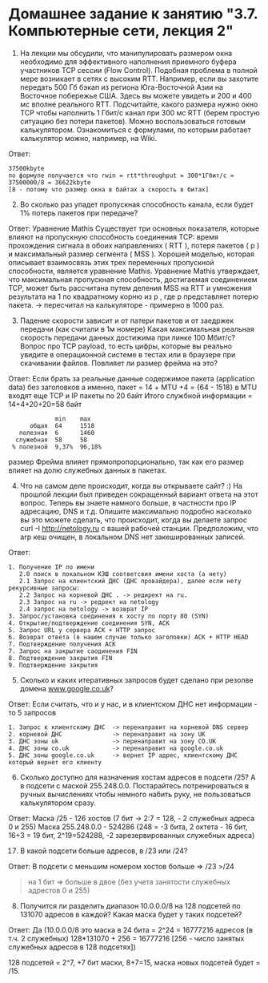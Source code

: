 # Домашнее задание к занятию "3.7. Компьютерные сети, лекция 2"
1. На лекции мы обсудили, что манипулировать размером окна необходимо для эффективного наполнения приемного буфера участников TCP сессии (Flow Control). Подобная проблема в полной мере возникает в сетях с высоким RTT. Например, если вы захотите передать 500 Гб бэкап из региона Юга-Восточной Азии на Восточное побережье США. Здесь вы можете увидеть и 200 и 400 мс вполне реального RTT. Подсчитайте, какого размера нужно окно TCP чтобы наполнить 1 Гбит/с канал при 300 мс RTT (берем простую ситуацию без потери пакетов). Можно воспользоваться готовым калькулятором. Ознакомиться с формулами, по которым работает калькулятор можно, например, на Wiki.

Ответ:
```
37500kbyte
по формуле получается что rwin = rtt*throughput = 300*1Гбит/с = 37500000/8 = 36622kbyte 
[8 - потому что размер окна в байтах а скорость в битах]
```

2. Во сколько раз упадет пропускная способность канала, если будет 1% потерь пакетов при передаче?

Ответ:
Уравнение Mathis
Существует три основных показателя, которые влияют на пропускную способность соединения TCP: время прохождения сигнала в обоих направлениях ( RTT ), потеря пакетов ( p ) и максимальный размер сегмента ( MSS ). Хорошей моделью, которая описывает взаимосвязь этих трех переменных пропускной способности, является уравнение Mathis. Уравнение Mathis утверждает, что максимальная пропускная способность, достигаемая соединением TCP, может быть рассчитана путем деления MSS на RTT и умножения результата на 1 по квадратному корню из p , где p представляет потерю пакета.
-> пересчитал на калькуляторе - примерно в 1000 раз.



3. Падение скорости зависит и от патери пакетов и от заедржек передачи (как считали в 1м номере)
Какая максимальная реальная скорость передачи данных достижима при линке 100 Мбит/с? Вопрос про TCP payload, то есть цифры, которые вы реально увидите в операционной системе в тестах или в браузере при скачивании файлов. Повлияет ли размер фрейма на это?

Ответ:
Если брать за реальные данные содержимое пакета (application data) без заголовков
а именно, пакет = 14 + MTU +4 = {64 - 1518}
в MTU входят еще TCP и IP пакеты по 20 байт
Итого службной информации = 14+4+20+20=58 байт 
```
             min    max
      общая  64     1518 
   полезная  6      1460
  служебная  58     58
 % полезной  9,37%  96,18%
```
 
размер Фрейма влияет прямопропорционально, так как его размер  влияет на долю служебных данных в пакетах.

4. Что на самом деле происходит, когда вы открываете сайт? :) На прошлой лекции был приведен сокращенный вариант ответа на этот вопрос. Теперь вы знаете намного больше, в частности про IP адресацию, DNS и т.д. Опишите максимально подробно насколько вы это можете сделать, что происходит, когда вы делаете запрос curl -I http://netology.ru с вашей рабочей станции. Предположим, что arp кеш очищен, в локальном DNS нет закешированных записей.

Ответ:
```
1. Получение IP по имени 
   2.0 поиск в локальном КЭШ соответсвия имени хоста (а нету) 
   2.1 Запрос на клиентский ДНС (ДНС провайдера), далее если нету рекурсивные запросы:
   2.2 Запрос на корневой ДНС . -> редирект на ru.
   2.3 Запрос на ru -> редрект на netology
   2.4 запрос на netology -> возврат IP
3. Запрос/установка соединения к хосту по порту 80 (SYN)
4. Открытие/подтверждение соединения SYN, ACK
5. Запрос URL у сервера ACK + HTTP запрос 
6. Возврат ответа (в нашем случае только заголовки) ACK + HTTP HEAD
7. Подтверждение получения ACK
7. Запрос на закрытие саодинения FIN
8. Подтверждение закрытия FIN
9. Подтверждение закрытия 
```
5. Сколько и каких итеративных запросов будет сделано при резолве домена www.google.co.uk?

Ответ:
Если считать, что и у нас, и в клиентском ДНС нет информации - то 5 запросов
```
1. Запрос к клиентскому ДНС  -> перенаправит на корневой DNS сервер
2. корневой ДНС              -> перенаправит на зону UK
3. ДНС зоны uk               -> перенаправит на зону CO.UK
4. ДНС зоны co.uk            -> перенаправит на google.co.uk
5. ДНС зоны google.co.uk     -> вернет IP адрес, клиентскому ДНС который вернет его клиенту
```
6. Сколько доступно для назначения хостам адресов в подсети /25? А в подсети с маской 255.248.0.0. Постарайтесь потренироваться в ручных вычислениях чтобы немного набить руку, не пользоваться калькулятором сразу.

Ответ:
 Маска /25 - 126 хостов (7 бит -> 2:7 = 128, - 2 служебных адреса 0 и 255)
 Маска 255.248.0.0 - 524286 (248 = -3 бита, 2 октета - 16 бит, 16+3 = 19 бит, 2^19=524288, -2 зарезервированных служебных адреса)

17. В какой подсети больше адресов, в /23 или /24?

Ответ:
В подсети с меньшим номером хостов больше => /23 >/24
> на 1 бит => больше в двое (без учета занятости служебных адрестов 0 и 255)

8. Получится ли разделить диапазон 10.0.0.0/8 на 128 подсетей по 131070 адресов в каждой? Какая маска будет у таких подсетей?

Ответ:
Да (10.0.0.0/8 это маска в 24 бита = 2^24 = 16777216 адресов (в т.ч. 2 служебных)
     128*131070 + 256 = 16777216 [256 - число занятых служебных адресов в 128 подсетях])

128 подсетей = 2^7, +7 бит маски, 8+7=15, маска новых подсетей будет = /15.
